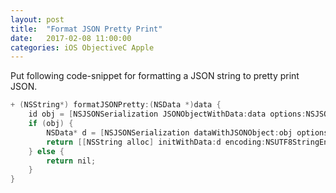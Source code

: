 ```yaml
---
layout: post
title:  "Format JSON Pretty Print"
date:   2017-02-08 11:00:00
categories: iOS ObjectiveC Apple
---
```


Put following code-snippet for formatting a JSON string to pretty print JSON.

```Objective-C
+ (NSString*) formatJSONPretty:(NSData *)data {
    id obj = [NSJSONSerialization JSONObjectWithData:data options:NSJSONReadingAllowFragments error:nil];
    if (obj) {
        NSData* d = [NSJSONSerialization dataWithJSONObject:obj options:NSJSONWritingPrettyPrinted error:nil];
        return [[NSString alloc] initWithData:d encoding:NSUTF8StringEncoding];
    } else {
        return nil;
    }
}
```

